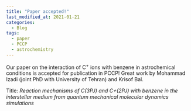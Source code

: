 ```yaml
---
title: "Paper accepted!"
last_modified_at: 2021-01-21
categories:
  - Blog
tags:
  - paper
  - PCCP
  - astrochemistry
---
```


Our paper on the interaction of C<sup>+</sup> ions with benzene in astrochemical conditions is accepted for publication in PCCP!
Great work by Mohammad Izadi (joint PhD with University of Tehran) and Krisof Bal.

Title:
<em>Reaction mechanisms of C(3PJ) and C+(2PJ) with benzene in the interstellar medium from quantum mechanical molecular dynamics simulations</em>
